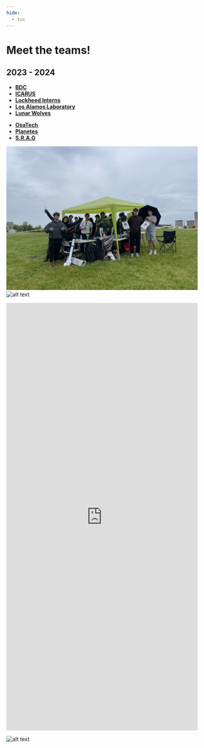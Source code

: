 ```yaml
---
hide:
  - toc
---
```


# Meet the teams!

<!-- ## 2024 - 2025 -->
<!-- - [__BDC__](2023_2024/BDC)
- [__ICARUS__](2023_2024/ICARUS)
- [__Lockheed Interns__](2023_2024/Lockheed-Interns)
- [__Los Alamos Laboratory__](2023_2024/Los-Alamos-Laboratory)
- [__Lunar Wolves__](2023_2024/Lunar-Wolves)
- [__OsaTech__](2023_2024/OsaTech)
- [__Planetes__](2023_2024/Planetes)
- [__S.R.A.G__](2023_2024/S.R.A.G) -->

## 2023 - 2024

<div class="grid cards" markdown>

- [__BDC__](2023_2024/BDC)
- [__ICARUS__](2023_2024/ICARUS)
- [__Lockheed Interns__](2023_2024/Lockheed-Interns)
- [__Los Alamos Laboratory__](2023_2024/Los-Alamos-Laboratory)
- [__Lunar Wolves__](2023_2024/Lunar-Wolves)
<!-- - [__M&M Enterprise__](M%26M-Enterprise) -->
- [__OsaTech__](2023_2024/OsaTech)
- [__Planetes__](2023_2024/Planetes)
- [__S.R.A.G__](2023_2024/S.R.A.G)

</div>

![alt text](2023_2024/IMG_6775.jpg)
![alt text](2023_2024/IMG_5183.jpg)


<div style="display: flex; justify-content: center;">
<iframe width="550" height="1125" src="https://docs.google.com/spreadsheets/d/e/2PACX-1vS-k1uMF0j1fuYFC8y9xTXoBtfGX6vRpnVRpYMMufF_O6_QYw8RuzwmwfIdyw429LFG605dHb1c6QXj/pubhtml?widget=true&amp;headers=false" frameborder="0" marginheight="0" marginwidth="0">Loading...</iframe>
</div>


![alt text](<Screenshot 2024-07-01 at 11.04.24 PM.png>)
